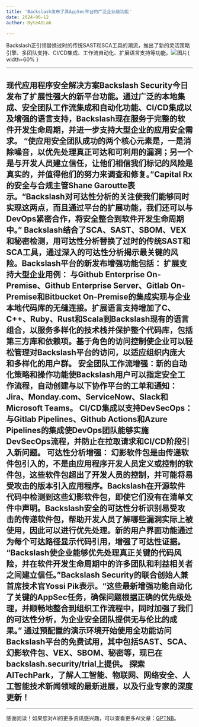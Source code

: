 ```yaml
---
title: 'Backslash发布了其AppSec平台的广泛企业级功能'
date: 2024-06-12
author: ByteAILab

---
```


Backslash正引领替换过时的传统SAST和SCA工具的潮流，推出了新的灵活策略引擎、多团队支持、CI/CD集成、工作流自动化、扩展语言支持等功能。![图片](https://ai-techpark.com/wp-content/uploads/2024/06/Backslash-960x540.jpg){ width=60% }

---

现代应用程序安全解决方案Backslash Security今日发布了扩展性强大的新平台功能。通过广泛的本地集成、安全团队工作流集成和自动化功能、CI/CD集成以及增强的语言支持，Backslash现在服务于完整的软件开发生命周期，并进一步支持大型企业的应用安全需求。
“使应用安全团队成功的两个核心元素是，一是消除噪音，以优先处理真正可达和可利用的漏洞；另一个是与开发人员建立信任，让他们相信我们标记的风险是真实的，并值得他们的努力来调查和修复。”Capital Rx的安全与合规主管Shane Garoutte表示。“Backslash对可达性分析的关注使我们能够同时实现这两点，而且通过平台的扩展功能，我们还可以与DevOps紧密合作，将安全整合到软件开发生命周期中。”
Backslash结合了SCA、SAST、SBOM、VEX和秘密检测，用可达性分析替换了过时的传统SAST和SCA工具，通过深入的可达性分析揭示最关键的风险。Backslash平台的新发布增强功能包括：
扩展支持大型企业用例：
与Github Enterprise On-Premise、Github Enterprise Server、Gitlab On-Premise和Bitbucket On-Premise的集成实现与企业本地代码库的无缝连接。扩展语言支持增加了C、C++、Ruby、Rust和Scala到Backslash现有的语言组合，以服务多样化的技术栈并保护整个代码库，包括第三方库和依赖项。基于角色的访问控制使企业可以轻松管理对Backslash平台的访问，以适应组织内庞大和多样化的用户群。
安全团队工作流增强：新的自动化策略和操作功能使Backslash用户可以指定安全工作流程，自动创建与以下协作平台的工单和通知：Jira、Monday.com、ServiceNow、Slack和Microsoft Teams。
CI/CD集成以支持DevSecOps：与Gitlab Pipelines、Github Actions和Azure Pipelines的集成使DevOps团队能够实施DevSecOps流程，并防止在拉取请求和CI/CD阶段引入新问题。
可达性分析增强：
幻影软件包是由传递软件包引入的，不是由应用程序开发人员定义或控制的软件包，这些软件包超出了开发人员的控制，并可能将易受攻击的版本引入应用程序。Backslash在开源软件代码中检测到这些幻影软件包，即使它们没有在清单文件中声明。Backslash安全的可达性分析识别易受攻击的传递软件包，帮助开发人员了解哪些漏洞实际上被使用，因此可以进行优先处理。新的用户界面功能通过为每个可达路径显示代码引用，增强了可达性证据。
“Backslash使企业能够优先处理真正关键的代码风险，并在软件开发生命周期中的许多团队和利益相关者之间建立信任。”Backslash Security的联合创始人兼首席技术官Yossi Pik表示。“这些最新增强功能自动化了关键的AppSec任务，确保问题根据正确的优先级处理，并顺畅地整合到组织工作流程中，同时加强了我们的可达性分析，为企业安全团队提供无与伦比的成果。”
通过预配置的演示环境开始使用全功能访问Backslash平台的免费试用，其中包括SAST、SCA、幻影软件包、VEX、SBOM、秘密等，现已在backslash.security/trial上提供。
探索AITechPark，了解人工智能、物联网、网络安全、人工智能技术新闻领域的最新进展，以及行业专家的深度更新！
---
---
感谢阅读！如果您对AI的更多资讯感兴趣，可以查看更多AI文章：[GPTNB](https://gptnb.com)。
